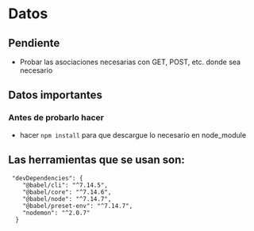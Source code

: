 # Datos

## Pendiente

- Probar las asociaciones necesarias con GET, POST, etc. donde sea necesario


## Datos importantes
### Antes de probarlo hacer

- hacer `npm install` para que descargue lo necesario en node_module


## Las herramientas que se usan son:


```
 "devDependencies": {
    "@babel/cli": "^7.14.5",
    "@babel/core": "^7.14.6",
    "@babel/node": "^7.14.7",
    "@babel/preset-env": "^7.14.7",
    "nodemon": "^2.0.7"
  }

```
